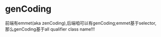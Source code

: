 # genCoding
前端有emmet(aka zenCoding),后端咱可以有genCoding;emmet基于selector,那么genCoding基于all qualifier class name!!!
